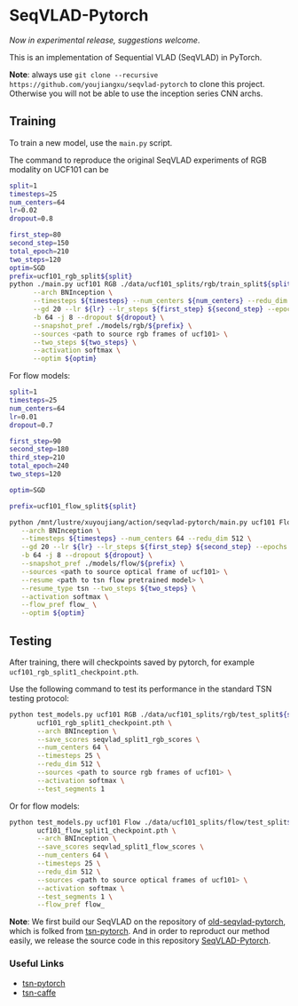 # SeqVLAD-Pytorch

*Now in experimental release, suggestions welcome*.

This is an implementation of Sequential VLAD (SeqVLAD) in PyTorch.

**Note**: always use `git clone --recursive https://github.com/youjiangxu/seqvlad-pytorch` to clone this project.
Otherwise you will not be able to use the inception series CNN archs.


## Training

To train a new model, use the `main.py` script.

The command to reproduce the original SeqVLAD experiments of RGB modality on UCF101 can be

```bash
split=1
timesteps=25
num_centers=64
lr=0.02
dropout=0.8

first_step=80
second_step=150
total_epoch=210
two_steps=120
optim=SGD
prefix=ucf101_rgb_split${split}
python ./main.py ucf101 RGB ./data/ucf101_splits/rgb/train_split${split}.txt ./data/ucf101_splits/rgb/test_split${split}.txt \
      --arch BNInception \
      --timesteps ${timesteps} --num_centers ${num_centers} --redu_dim 512 \
      --gd 20 --lr ${lr} --lr_steps ${first_step} ${second_step} --epochs ${total_epoch} \
      -b 64 -j 8 --dropout ${dropout} \
      --snapshot_pref ./models/rgb/${prefix} \
      --sources <path to source rgb frames of ucf101> \
      --two_steps ${two_steps} \
      --activation softmax \
      --optim ${optim}
```

For flow models:

```bash
split=1
timesteps=25
num_centers=64
lr=0.01
dropout=0.7

first_step=90
second_step=180
third_step=210
total_epoch=240
two_steps=120

optim=SGD

prefix=ucf101_flow_split${split}

python /mnt/lustre/xuyoujiang/action/seqvlad-pytorch/main.py ucf101 Flow ./data/ucf101_splits/flow/train_split${split}.txt ./data/ucf101_splits/flow/test_split${split}.txt \
   --arch BNInception \
   --timesteps ${timesteps} --num_centers 64 --redu_dim 512 \
   --gd 20 --lr ${lr} --lr_steps ${first_step} ${second_step} --epochs ${total_epoch} \
   -b 64 -j 8 --dropout ${dropout} \
   --snapshot_pref ./models/flow/${prefix} \
   --sources <path to source optical frame of ucf101> \
   --resume <path to tsn flow pretrained model> \
   --resume_type tsn --two_steps ${two_steps} \
   --activation softmax \
   --flow_pref flow_ \
   --optim ${optim}
```

## Testing

After training, there will checkpoints saved by pytorch, for example `ucf101_rgb_split1_checkpoint.pth`.

Use the following command to test its performance in the standard TSN testing protocol:

```bash
python test_models.py ucf101 RGB ./data/ucf101_splits/rgb/test_split${split}.txt \
       ucf101_rgb_split1_checkpoint.pth \
       --arch BNInception \
       --save_scores seqvlad_split1_rgb_scores \
       --num_centers 64 \
       --timesteps 25 \
       --redu_dim 512 \
       --sources <path to source rgb frames of ucf101> \
       --activation softmax \
       --test_segments 1
```

Or for flow models:

```bash   
python test_models.py ucf101 Flow ./data/ucf101_splits/flow/test_split${split}.txt \
       ucf101_flow_split1_checkpoint.pth \
       --arch BNInception \
       --save_scores seqvlad_split1_flow_scores \
       --num_centers 64 \
       --timesteps 25 \
       --redu_dim 512 \
       --sources <path to source optical frames of ucf101> \
       --activation softmax \
       --test_segments 1 \
       --flow_pref flow_
```

**Note**: We first build our SeqVLAD on the repository of [old-seqvlad-pytorch](https://github.com/youjiangxu/tsn-pytorch/tree/seqvlad), which is folked from [tsn-pytorch](https://github.com/yjxiong/tsn-pytorch). And in order to reproduct our method easily, we release the source code in this repository [SeqVLAD-Pytorch](https://github.com/youjiangxu/seqvlad-pytorch).

### Useful Links
- [tsn-pytorch](https://github.com/yjxiong/tsn-pytorch)
- [tsn-caffe](https://github.com/yjxiong/temporal-segment-networks)
